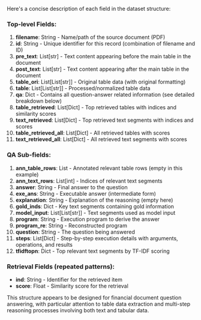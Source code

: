 Here's a concise description of each field in the dataset structure:

### Top-level Fields:
1. **filename**: String - Name/path of the source document (PDF)
2. **id**: String - Unique identifier for this record (combination of filename and ID)
3. **pre_text**: List[str] - Text content appearing before the main table in the document
4. **post_text**: List[str] - Text content appearing after the main table in the document
5. **table_ori**: List[List[str]] - Original table data (with original formatting)
6. **table**: List[List[str]] - Processed/normalized table data
7. **qa**: Dict - Contains all question-answer related information (see detailed breakdown below)
8. **table_retrieved**: List[Dict] - Top retrieved tables with indices and similarity scores
9. **text_retrieved**: List[Dict] - Top retrieved text segments with indices and scores
10. **table_retrieved_all**: List[Dict] - All retrieved tables with scores
11. **text_retrieved_all**: List[Dict] - All retrieved text segments with scores

### QA Sub-fields:
1. **ann_table_rows**: List - Annotated relevant table rows (empty in this example)
2. **ann_text_rows**: List[int] - Indices of relevant text segments
3. **answer**: String - Final answer to the question
4. **exe_ans**: String - Executable answer (intermediate form)
5. **explanation**: String - Explanation of the reasoning (empty here)
6. **gold_inds**: Dict - Key text segments containing gold information
7. **model_input**: List[List[str]] - Text segments used as model input
8. **program**: String - Execution program to derive the answer
9. **program_re**: String - Reconstructed program
10. **question**: String - The question being answered
11. **steps**: List[Dict] - Step-by-step execution details with arguments, operations, and results
12. **tfidftopn**: Dict - Top relevant text segments by TF-IDF scoring

### Retrieval Fields (repeated patterns):
- **ind**: String - Identifier for the retrieved item
- **score**: Float - Similarity score for the retrieval

This structure appears to be designed for financial document question answering, with particular attention to table data extraction and multi-step reasoning processes involving both text and tabular data.